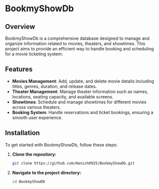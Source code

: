 # BookmyShowDb

## Overview
BookmyShowDb is a comprehensive database designed to manage and organize information related to movies, theaters, and showtimes. This project aims to provide an efficient way to handle booking and scheduling for a movie ticketing system.

## Features
- **Movies Management**: Add, update, and delete movie details including titles, genres, duration, and release dates.
- **Theater Management**: Manage theater information such as names, locations, seating capacity, and available screens.
- **Showtimes**: Schedule and manage showtimes for different movies across various theaters.
- **Booking System**: Handle reservations and ticket bookings, ensuring a smooth user experience.

## Installation
To get started with BookmyShowDb, follow these steps:

1. **Clone the repository:**
   ```bash
   git clone https://github.com/Hanish0925/BookmyShowDb.git

2. **Navigate to the project directory:**
   ```bash
   cd BookmyShowDb


